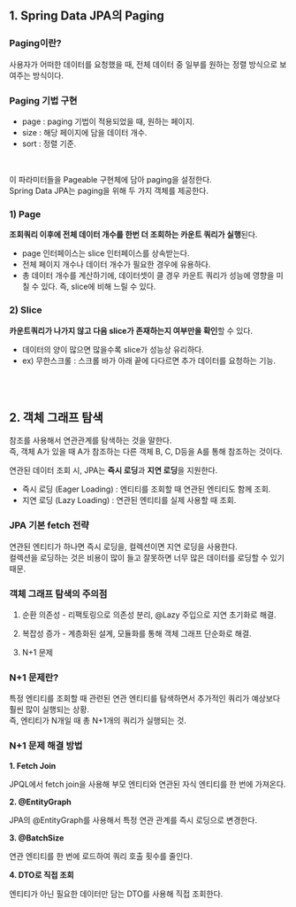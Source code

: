 ## 1. Spring Data JPA의 Paging

### Paging이란?

사용자가 어떠한 데이터를 요청했을 때, 전체 데이터 중 일부를 원하는 정렬 방식으로 보여주는 방식이다.<br>

### Paging 기법 구현

- page : paging 기법이 적용되었을 때, 원하는 페이지.
- size : 해당 페이지에 담을 데이터 개수.
- sort : 정렬 기준.
<br>

이 파라미터들을 Pageable 구현체에 담아 paging을 설정한다.<br>
Spring Data JPA는 paging을 위해 두 가지 객체를 제공한다.

### 1) Page

**조회쿼리 이후에 전체 데이터 개수를 한번 더 조회하는 카운트 쿼리가 실행**된다.

- page 인터페이스는 slice 인터페이스를 상속받는다.
- 전체 페이지 개수나 데이터 개수가 필요한 경우에 유용하다.
- 총 데이터 개수를 계산하기에, 데이터셋이 클 경우 카운트 쿼리가 성능에 영향을 미칠 수 있다. 즉, slice에 비해 느릴 수 있다.


### 2) Slice

**카운트쿼리가 나가지 않고 다음 slice가 존재하는지 여부만을 확인**할 수 있다.

- 데이터의 양이 많으면 많을수록 slice가 성능상 유리하다.
- ex) 무한스크롤 : 스크롤 바가 아래 끝에 다다르면 추가 데이터를 요청하는 기능.

<br>
<br>

## 2. 객체 그래프 탐색

참조를 사용해서 연관관계를 탐색하는 것을 말한다.<br>
즉, 객체 A가 있을 때 A가 참조하는 다른 객체 B, C, D등을 A를 통해 참조하는 것이다.

연관된 데이터 조회 시, JPA는 **즉시 로딩**과 **지연 로딩**을 지원한다.

- 즉시 로딩 (Eager Loading) : 엔티티를 조회할 때 연관된 엔티티도 함께 조회.
- 지연 로딩 (Lazy Loading) : 연관된 엔티티를 실제 사용할 때 조회.

### JPA 기본 fetch 전략

연관된 엔티티가 하나면 즉시 로딩을, 컬렉션이면 지연 로딩을 사용한다.<br>
컬렉션을 로딩하는 것은 비용이 많이 들고 잘못하면 너무 많은 데이터를 로딩할 수 있기 때문.

### 객체 그래프 탐색의 주의점

1. 순환 의존성 - 리팩토링으로 의존성 분리, @Lazy 주입으로 지연 초기화로 해결.

2. 복잡성 증가 - 계층화된 설계, 모듈화를 통해 객체 그래프 단순화로 해결.

3. N+1 문제

### N+1 문제란?

특정 엔티티를 조회할 때 관련된 연관 엔티티를 탐색하면서 추가적인 쿼리가 예상보다 훨씬 많이 실행되는 상황.<br>
즉, 엔티티가 N개일 때 총 N+1개의 쿼리가 실행되는 것.

### N+1 문제 해결 방법

**1. Fetch Join**

JPQL에서 fetch join을 사용해 부모 엔티티와 연관된 자식 엔티티를 한 번에 가져온다.

**2. @EntityGraph**

JPA의 @EntityGraph를 사용해서 특정 연관 관계를 즉시 로딩으로 변경한다.

**3. @BatchSize**

연관 엔티티를 한 번에 로드하여 쿼리 호출 횟수를 줄인다.

**4. DTO로 직접 조회**

엔티티가 아닌 필요한 데이터만 담는 DTO를 사용해 직접 조회한다.
